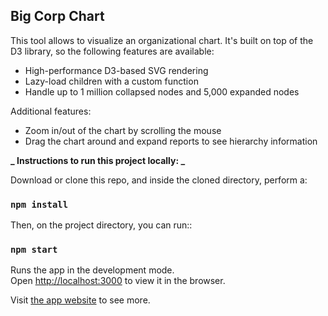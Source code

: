 ## Big Corp Chart

This tool allows to visualize an organizational chart. It's built on top of the D3 library, so the following features are available:

- High-performance D3-based SVG rendering
- Lazy-load children with a custom function
- Handle up to 1 million collapsed nodes and 5,000 expanded nodes

Additional features:

- Zoom in/out of the chart by scrolling the mouse
- Drag the chart around and expand reports to see hierarchy information

**_ Instructions to run this project locally: _**

Download or clone this repo, and inside the cloned directory, perform a:

### `npm install`

Then, on the project directory, you can run::

### `npm start`

Runs the app in the development mode.<br>
Open [http://localhost:3000](http://localhost:3000) to view it in the browser.

Visit [the app website](https://havebeeair.com/bigcorp/) to see more.
